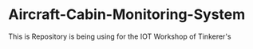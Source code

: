 # Aircraft-Cabin-Monitoring-System
This is Repository is being using for the IOT Workshop of Tinkerer's
